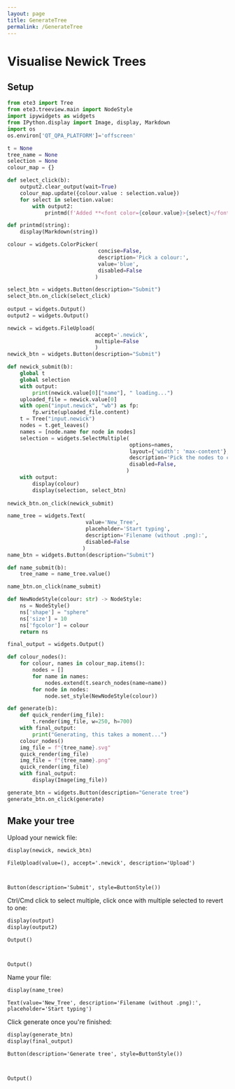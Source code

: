 ```yaml
---
layout: page
title: GenerateTree
permalink: /GenerateTree
---
```


# Visualise Newick Trees

## Setup

```python
from ete3 import Tree
from ete3.treeview.main import NodeStyle
import ipywidgets as widgets
from IPython.display import Image, display, Markdown
import os
os.environ['QT_QPA_PLATFORM']='offscreen'
```

```python
t = None
tree_name = None
selection = None
colour_map = {}
```

```python
def select_click(b):
    output2.clear_output(wait=True)
    colour_map.update({colour.value : selection.value}) 
    for select in selection.value:
        with output2:
            printmd(f'Added **<font color={colour.value}>{select}</font>**')
```

```python
def printmd(string):
    display(Markdown(string))
```

```python
colour = widgets.ColorPicker(
                             concise=False,
                             description='Pick a colour:',
                             value='blue',
                             disabled=False
                            )

select_btn = widgets.Button(description="Submit")
select_btn.on_click(select_click)
                            
output = widgets.Output()
output2 = widgets.Output()
```

```python
newick = widgets.FileUpload(
                            accept='.newick',
                            multiple=False
                            )
newick_btn = widgets.Button(description="Submit")

def newick_submit(b):
    global t
    global selection
    with output:
        print(newick.value[0]["name"], " loading...")
    uploaded_file = newick.value[0]
    with open("input.newick", "wb") as fp:
        fp.write(uploaded_file.content)
    t = Tree("input.newick")
    nodes = t.get_leaves()
    names = [node.name for node in nodes]
    selection = widgets.SelectMultiple(
                                       options=names,
                                       layout={'width': 'max-content'},
                                       description='Pick the nodes to colour:',
                                       disabled=False,
                                      )
    with output:
        display(colour)
        display(selection, select_btn)
    
newick_btn.on_click(newick_submit)
```

```python
name_tree = widgets.Text(
                         value='New_Tree',
                         placeholder='Start typing',
                         description='Filename (without .png):',
                         disabled=False   
                        )
name_btn = widgets.Button(description="Submit")

def name_submit(b):
    tree_name = name_tree.value()

name_btn.on_click(name_submit)
```

```python
def NewNodeStyle(colour: str) -> NodeStyle:
    ns = NodeStyle()
    ns['shape'] = "sphere"
    ns['size'] = 10
    ns['fgcolor'] = colour
    return ns
```

```python
final_output = widgets.Output()
```

```python
def colour_nodes():
    for colour, names in colour_map.items():
        nodes = []
        for name in names:
            nodes.extend(t.search_nodes(name=name))
        for node in nodes:
            node.set_style(NewNodeStyle(colour))
```

```python
def generate(b):
    def quick_render(img_file):
        t.render(img_file, w=250, h=700)
    with final_output:
        print("Generating, this takes a moment...")
    colour_nodes()
    img_file = f"{tree_name}.svg"
    quick_render(img_file)
    img_file = f"{tree_name}.png"
    quick_render(img_file)
    with final_output:
        display(Image(img_file))

generate_btn = widgets.Button(description="Generate tree")
generate_btn.on_click(generate)
```

## Make your tree

Upload your newick file:

```python
display(newick, newick_btn)
```


    FileUpload(value=(), accept='.newick', description='Upload')



    Button(description='Submit', style=ButtonStyle())


Ctrl/Cmd click to select multiple, click once with multiple selected to revert to one:

```python
display(output)
display(output2)
```


    Output()



    Output()


Name your file:

```python
display(name_tree)
```


    Text(value='New_Tree', description='Filename (without .png):', placeholder='Start typing')


Click generate once you're finished:

```python
display(generate_btn)
display(final_output)
```


    Button(description='Generate tree', style=ButtonStyle())



    Output()

